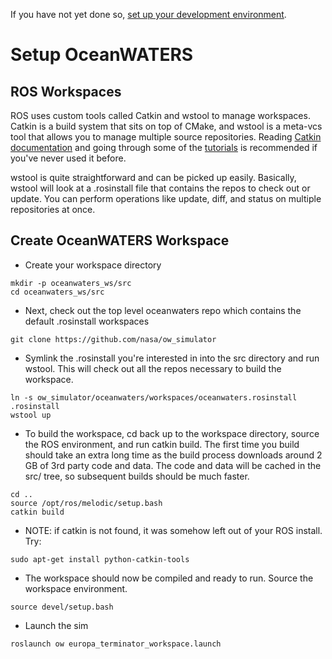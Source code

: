 If you have not yet done so, [set up your development environment](setup_dev_env.md).

Setup OceanWATERS
=================

ROS Workspaces
--------------

ROS uses custom tools called Catkin and wstool to manage workspaces. Catkin is a
build system that sits on top of CMake, and wstool is a meta-vcs tool that
allows you to manage multiple source repositories. Reading
[Catkin documentation](https://wiki.ros.org/catkin) and going through some of
the [tutorials](https://wiki.ros.org/catkin/Tutorials) is recommended if you've
never used it before.

wstool is quite straightforward and can be picked up easily. Basically, wstool
will look at a .rosinstall file that contains the repos to check out or update.
You can perform operations like update, diff, and status on multiple
repositories at once.

Create OceanWATERS Workspace
----------------------------
* Create your workspace directory
```
mkdir -p oceanwaters_ws/src
cd oceanwaters_ws/src
```
* Next, check out the top level oceanwaters repo which contains the default
.rosinstall workspaces
```
git clone https://github.com/nasa/ow_simulator
```
* Symlink the .rosinstall you're interested in into the src directory and run
wstool. This will check out all the repos necessary to build the workspace.
```
ln -s ow_simulator/oceanwaters/workspaces/oceanwaters.rosinstall .rosinstall
wstool up
```
* To build the workspace, cd back up to the workspace directory, source the ROS
environment, and run catkin build. The first time you build should take an extra
long time as the build process downloads around 2 GB of 3rd party code and data.
The code and data will be cached in the src/ tree, so subsequent builds should
be much faster.
```
cd ..
source /opt/ros/melodic/setup.bash
catkin build
```
* NOTE: if catkin is not found, it was somehow left out of your ROS install.  Try:
```
sudo apt-get install python-catkin-tools
```
* The workspace should now be compiled and ready to run. Source the workspace
environment.
```
source devel/setup.bash
```
* Launch the sim
```
roslaunch ow europa_terminator_workspace.launch
```
